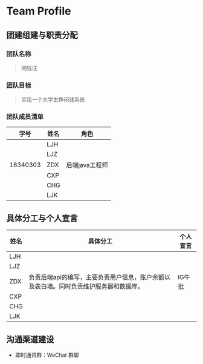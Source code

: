 # Team Profile

## 团建组建与职责分配

### 团队名称

> 闲钱汪

### 团队目标

> 实现一个大学生挣闲钱系统

### 团队成员清单

| 学号 | 姓名 | 角色 |
| - | - | - |
|      | LJH  |      |
|      | LJZ  |      |
| 16340303 | ZDX  | 后端java工程师 |
|      | CXP  |      |
|      | CHG  |      |
|      | LJK  |      |

## 具体分工与个人宣言

| 姓名 | 具体分工 | 个人宣言 |
| - | - | - |
| LJH  |          |          |
| LJZ  |          |          |
| ZDX  | 负责后端api的编写，主要负责用户信息，账户余额以及表白墙。同时负责维护服务器和数据库。 | IG牛批 |
| CXP  |          |          |
| CHG  |          |          |
| LJK  |          |          |

## 沟通渠道建设

+ 即时通讯群：WeChat 群聊

